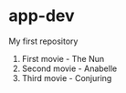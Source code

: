 # app-dev
My first repository

1. First movie - The Nun
2. Second movie - Anabelle
3. Third movie - Conjuring
   
